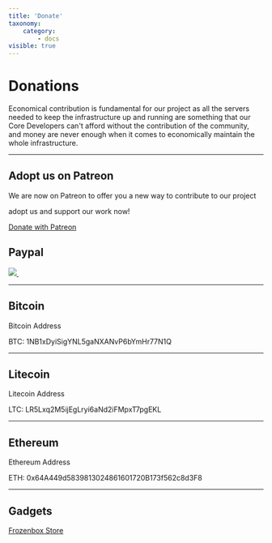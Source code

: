 ```yaml
---
title: 'Donate'
taxonomy:
    category:
        - docs
visible: true
---
```


# Donations

Economical contribution is fundamental for our project as all the servers needed to keep the infrastructure up and running are something that our Core Developers can't afford without the contribution of the community, and money are never enough when it comes to economically maintain the whole infrastructure.

----

## Adopt us on Patreon

We are now on Patreon to offer you a new way to contribute to our project

adopt us and support our work now!

<html><a href="https://www.patreon.com/parrot" target="_blank" class="btn btn-primary">Donate with Patreon</a></html>

## Paypal

<html>
<a target="_blank" href="https://www.paypal.me/palinuro">
<img src="https://www.paypalobjects.com/en_US/i/btn/btn_donateCC_LG.gif" type="image">
<img src="https://www.paypalobjects.com/it_IT/i/scr/pixel.gif" alt="" width="1" border="0" height="1">
</a>
</html>

----

## Bitcoin

Bitcoin Address

BTC: 1NB1xDyiSigYNL5gaNXANvP6bYmHr77N1Q

----

## Litecoin

Litecoin Address

LTC: LR5Lxq2M5ijEgLryi6aNd2iFMpxT7pgEKL 

----

## Ethereum

Ethereum Address

ETH: 0x64A449d5839813024861601720B173f562c8d3F8

----

## Gadgets
<html><a href="http://frozenbox.spreadshirt.net/" target="_blank" class="btn btn-primary">Frozenbox Store</a></html>